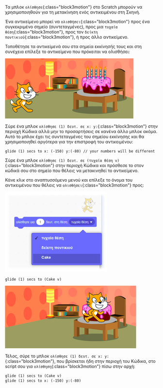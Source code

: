 Τα μπλοκ `ολίσθησε`{:class="block3motion"} στο Scratch μπορούν να χρησιμοποιηθούν για τη μετακίνηση ενός αντικειμένου στη Σκηνή.

Ένα αντικείμενο μπορεί να `ολισθήσει`{:class="block3motion"} προς ένα συγκεκριμένο σημείο (συντεταγμένες), προς μια `τυχαία θέση`{:class="block3motion"}, προς τον `δείκτη ποντικιού`{:class="block3motion"}, ή προς άλλο αντικείμενο.

Τοποθέτησε τα αντικείμενά σου στα σημεία εκκίνησής τους και στη συνέχεια επίλεξε το αντικείμενο που πρόκειται να ολισθήσει:

![Η Σκηνή με τα αντικείμενα γάτα και κέικ στην αρχική τους θέση.](images/example-start.png)

Σύρε ένα μπλοκ `ολίσθησε (1) δευτ. σε x: y:`{:class="block3motion"} στην περιοχή Κώδικα αλλά μην το προσαρτήσεις σε κανένα άλλο μπλοκ ακόμα. Αυτό το μπλοκ έχει τις συντεταγμένες του σημείου εκκίνησης και θα χρησιμοποιηθεί αργότερα για την επιστροφή του αντικειμένου:

```blocks3
glide (1) secs to x: (-150) y:(-80) // your numbers will be different
```

Σύρε ένα μπλοκ `ολίσθησε (1) δευτ. σε (τυχαία θέση v)`{:class="block3motion"} στην περιοχή Κώδικα και πρόσθεσε το στον κώδικά σου στο σημείο που θέλεις να μετακινηθεί το αντικείμενο.

Κάνε κλικ στο αναπτυσσόμενο μενού και επίλεξε το όνομα του αντικειμένου που θέλεις να `ολισθήσει`{:class="block3motion"} προς:

![Το αναπτυσσόμενο μενού για το μπλοκ ολίσθηση που εμφανίζει άλλα αντικείμενα στη λίστα.](images/glide-menu.png)

```blocks3
glide (1) secs to (Cake v)
```

![Η σκηνή που δείχνει το αντικείμενο γάτας να έχει γλιστρήσει προς το αντικείμενο κέικ.](images/example-end.png)

Τέλος, σύρε το μπλοκ `ολίσθησε (1) δευτ. σε x: y:`{:class="block3motion"}, που βρίσκεται ήδη στην περιοχή του Κώδικα, στο script σου για `ολίσθηση`{:class="block3motion"} πίσω στην αρχή:

```blocks3
glide (1) secs to (Cake v)
glide (1) secs to x: (-150) y:(-80)
```
